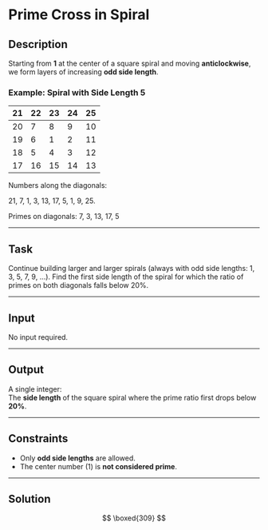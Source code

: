 # Prime Cross in Spiral

## Description

Starting from **1** at the center of a square spiral and moving **anticlockwise**, we form layers of increasing **odd side length**.

### Example: Spiral with Side Length 5

| 21 | 22 | 23 | 24 | 25 |
|----|----|----|----|----|
| 20 |  7 |  8 |  9 | 10 |
| 19 |  6 |  1 |  2 | 11 |
| 18 |  5 |  4 |  3 | 12 |
| 17 | 16 | 15 | 14 | 13 |

Numbers along the diagonals:

21, 7, 1, 3, 13, 17, 5, 1, 9, 25.  


Primes on diagonals:
 7, 3, 13, 17, 5

---

## Task

 Continue building larger and larger spirals (always with odd side lengths: 1, 3, 5, 7, 9, …). Find the first side length of the spiral for which the ratio of primes on both diagonals falls below 20%.



---

## Input

No input required.

---

## Output

A single integer:  
The **side length** of the square spiral where the prime ratio first drops below **20%**.

---

## Constraints

- Only **odd side lengths** are allowed.  
- The center number \(1\) is **not considered prime**.

---

## Solution
$$
\boxed{309}
$$
